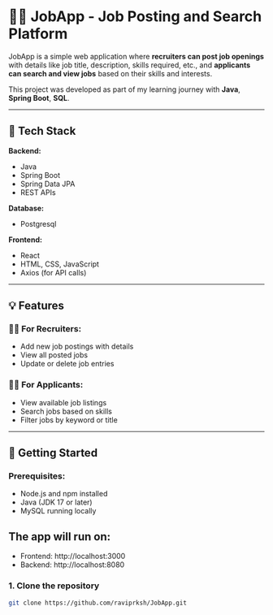 # 🧑‍💼 JobApp - Job Posting and Search Platform

JobApp is a simple web application where **recruiters can post job openings** with details like job title, description, skills required, etc., and **applicants can search and view jobs** based on their skills and interests.

This project was developed as part of my learning journey with **Java**, **Spring Boot**, **SQL**.

---

## 🔧 Tech Stack

**Backend:**  
- Java  
- Spring Boot  
- Spring Data JPA  
- REST APIs  

**Database:**  
- Postgresql

**Frontend:**  
- React  
- HTML, CSS, JavaScript  
- Axios (for API calls)


---

## 💡 Features

### 👨‍💼 For Recruiters:
- Add new job postings with details
- View all posted jobs
- Update or delete job entries

### 🧑‍💻 For Applicants:
- View available job listings
- Search jobs based on skills
- Filter jobs by keyword or title

---



## 🚀 Getting Started

### Prerequisites:
- Node.js and npm installed
- Java (JDK 17 or later)
- MySQL running locally

## The app will run on:
- Frontend: http://localhost:3000
- Backend: http://localhost:8080

### 1. Clone the repository
```bash
git clone https://github.com/raviprksh/JobApp.git






